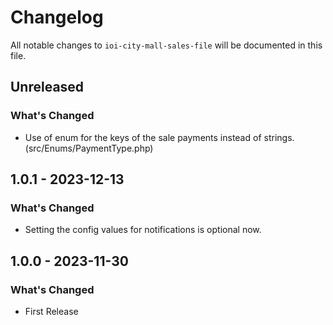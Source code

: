 # Changelog

All notable changes to `ioi-city-mall-sales-file` will be documented in this file.

## Unreleased

### What's Changed
- Use of enum for the keys of the sale payments instead of strings. (src/Enums/PaymentType.php)


## 1.0.1 - 2023-12-13

### What's Changed
- Setting the config values for notifications is optional now.


## 1.0.0 - 2023-11-30

### What's Changed
- First Release
